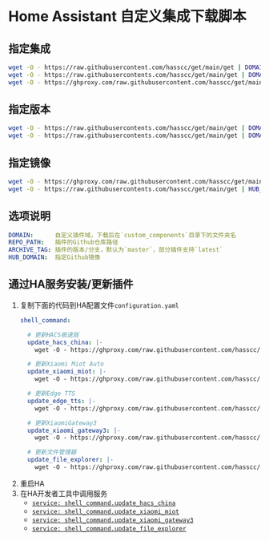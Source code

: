 # Home Assistant 自定义集成下载脚本

## 指定集成

```bash
wget -O - https://raw.githubusercontent.com/hasscc/get/main/get | DOMAIN=hacs REPO_PATH=hacs-china/integration ARCHIVE_TAG=china bash -
wget -O - https://raw.githubusercontents.com/hasscc/get/main/get | DOMAIN=hacs REPO_PATH=hacs-china/integration ARCHIVE_TAG=china bash -
wget -O - https://ghproxy.com/raw.githubusercontent.com/hasscc/get/main/get | DOMAIN=hacs REPO_PATH=hacs-china/integration ARCHIVE_TAG=china bash -
```

## 指定版本

```bash
wget -O - https://raw.githubusercontents.com/hasscc/get/main/get | DOMAIN=hacs REPO_PATH=hacs-china/integration ARCHIVE_TAG=v1.0.0 bash -
wget -O - https://raw.githubusercontents.com/hasscc/get/main/get | DOMAIN=xiaomi_miot REPO_PATH=al-one/hass-xiaomi-miot ARCHIVE_TAG=master bash -
```

## 指定镜像

```bash
wget -O - https://ghproxy.com/raw.githubusercontent.com/hasscc/get/main/get | HUB_DOMAIN=ghproxy.com/github.com DOMAIN=hacs REPO_PATH=hacs-china/integration ARCHIVE_TAG=china bash -
wget -O - https://raw.githubusercontents.com/hasscc/get/main/get | HUB_DOMAIN=hub.fastgit.xyz DOMAIN=hacs REPO_PATH=hacs-china/integration bash -
```

## 选项说明

```yaml
DOMAIN:      自定义插件域，下载后在`custom_components`目录下的文件夹名
REPO_PATH:   插件的Github仓库路径
ARCHIVE_TAG: 插件的版本/分支，默认为`master`，部分插件支持`latest`
HUB_DOMAIN:  指定Github镜像
```

<a name="shell_command"></a>
## 通过HA服务安装/更新插件

1. 复制下面的代码到HA配置文件`configuration.yaml`
    ```yaml
    shell_command:

      # 更新HACS极速版
      update_hacs_china: |-
        wget -O - https://ghproxy.com/raw.githubusercontent.com/hasscc/get/main/get | HUB_DOMAIN=ghproxy.com/github.com DOMAIN=hacs REPO_PATH=hacs-china/integration ARCHIVE_TAG=latest bash -

      # 更新Xiaomi Miot Auto
      update_xiaomi_miot: |-
        wget -O - https://ghproxy.com/raw.githubusercontent.com/hasscc/get/main/get | HUB_DOMAIN=ghproxy.com/github.com DOMAIN=xiaomi_miot REPO_PATH=al-one/hass-xiaomi-miot ARCHIVE_TAG=latest bash -

      # 更新Edge TTS
      update_edge_tts: |-
        wget -O - https://ghproxy.com/raw.githubusercontent.com/hasscc/get/main/get | HUB_DOMAIN=ghproxy.com/github.com DOMAIN=edge_tts REPO_PATH=hasscc/hass-edge-tts ARCHIVE_TAG=main bash -

      # 更新XiaomiGateway3
      update_xiaomi_gateway3: |-
        wget -O - https://ghproxy.com/raw.githubusercontent.com/hasscc/get/main/get | HUB_DOMAIN=ghproxy.com/github.com DOMAIN=xiaomi_gateway3 REPO_PATH=AlexxIT/XiaomiGateway3 ARCHIVE_TAG=master bash -

      # 更新文件管理器
      update_file_explorer: |-
        wget -O - https://ghproxy.com/raw.githubusercontent.com/hasscc/get/main/get | HUB_DOMAIN=ghproxy.com/github.com DOMAIN=ha_file_explorer REPO_PATH=shaonianzhentan/ha_file_explorer ARCHIVE_TAG=master bash -
    ```
2. 重启HA
3. 在HA开发者工具中调用服务
   - [`service: shell_command.update_hacs_china`](https://my.home-assistant.io/redirect/developer_call_service/?service=shell_command.update_hacs_china)
   - [`service: shell_command.update_xiaomi_miot`](https://my.home-assistant.io/redirect/developer_call_service/?service=shell_command.update_xiaomi_miot)
   - [`service: shell_command.update_xiaomi_gateway3`](https://my.home-assistant.io/redirect/developer_call_service/?service=shell_command.update_xiaomi_gateway3)
   - [`service: shell_command.update_file_explorer`](https://my.home-assistant.io/redirect/developer_call_service/?service=shell_command.update_file_explorer)
